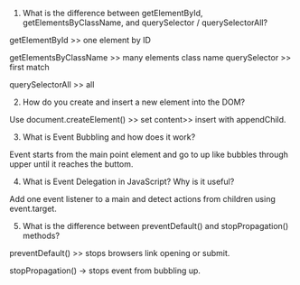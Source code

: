 1. What is the difference between getElementById, getElementsByClassName, and querySelector / querySelectorAll?

getElementById >> one element by ID

getElementsByClassName >> many elements class name
querySelector >> first match

querySelectorAll >> all

2. How do you create and insert a new element into the DOM?

Use document.createElement() >> set content>> insert with appendChild.

3. What is Event Bubbling and how does it work?

Event starts from the main point element and go to up like bubbles through upper until it reaches the buttom.

4. What is Event Delegation in JavaScript? Why is it useful?

Add one event listener to a main and detect actions from children using event.target.

5. What is the difference between preventDefault() and stopPropagation() methods?

preventDefault() >> stops browsers link opening or submit.

stopPropagation() → stops event from bubbling up.
